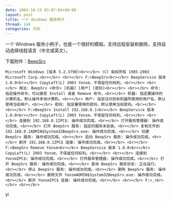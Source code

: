 ```yaml
---
date: 2004-10-15 03:07:04+00:00
layout: post
title: 一个 Windows 服务例子
thread: 144
categories: 代码
---
```


一个 Windows 服务小例子，也是一个很好的模板。支持远程安装和删除，支持自动选择线程语言（中文或英文）。

  


下载附件：[BeepSrv](/assets/1097751870.rar)

<!-- more -->  
  

    
    Microsoft Windows [版本 5.2.3790]<br></br> (C) 版权所有 1985-2003 Microsoft Corp.<br></br> <br></br> F:>BeepSrv<br></br> BeepService 版本 1.0.0<br></br> CopyLeft(L) 2003 Yonsm，不保留任何权利。<br></br> <br></br> 用法: BeepSrv <命令> [机器] [用户] [密码]<br></br> <br></br> 命令: 指定操作命令，可以接受 Install 或者 Remove 命令。<br></br> 机器: 指定要操作的计算机名，默认操作本地计算机。<br></br> 用户: 指定访问目标机器所使用的用户名，默认使用当前用户。<br></br> 密码: 指定要使用的密码，默认使用当前密码。<br></br> <br></br> F:>BeepSrv Install 192.168.0.1<br></br> BeepService 版本 1.0.0<br></br> CopyLeft(L) 2003 Yonsm，不保留任何权利。<br></br> <br></br> 连接到 192.168.0.1IPC$: 操作成功完成。<br></br> 打开服务管理器: 操作成功完成。<br></br> 打开 BeepSrv 服务: 指定的服务未安装。<br></br> 复制文件到 192.168.0.1ADMIN$System32BeepSrv.exe: 操作成功完成。<br></br> 创建 BeepSrv 服务: 操作成功完成。<br></br> 启动 BeepSrv 服务: 操作成功完成。<br></br> 断开 192.168.0.1IPC$ 连接: 操作成功完成。<br></br> <br></br> F:>BeepSrv Remove Yonsm<br></br> BeepService 版本 1.0.0<br></br> CopyLeft(L) 2003 Yonsm，不保留任何权利。<br></br> <br></br> 连接到 YonsmIPC$: 操作成功完成。<br></br> 打开服务管理器: 操作成功完成。<br></br> 打开 BeepSrv 服务: 操作成功完成。<br></br> 查询 BeepSrv 服务状态: 正在运行。<br></br> 停止 BeepSrv 服务: 操作成功完成。<br></br> 删除 BeepSrv 服务: 操作成功完成。<br></br> 删除文件 YonsmADMIN$System32BeepSrv.exe: 操作成功完成。<br></br> 断开 YonsmIPC$ 连接: 操作成功完成。<br></br> <br></br> F:>_<br></br> <br></br> 

  
yi
